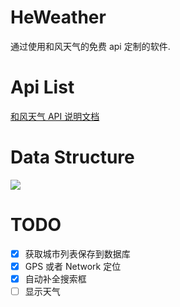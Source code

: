 # HeWeather
通过使用和风天气的免费 api 定制的软件.

# Api List
[和风天气 API 说明文档](http://docs.heweather.com/222344)

# Data Structure
![](http://ww3.sinaimg.cn/large/d9e82fa4jw1f9m7xi5llqj20m81agahg.jpg)

# TODO
- [x] 获取城市列表保存到数据库
- [x] GPS 或者 Network 定位
- [x] 自动补全搜索框
- [ ] 显示天气